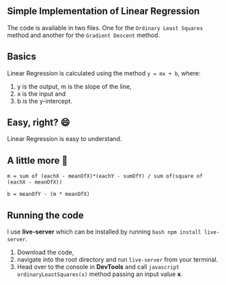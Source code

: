 ## Simple Implementation of Linear Regression
The code is available in two files. 
One for the `Ordinary Least Squares` method and another for the `Gradient Descent` method.

## Basics
Linear Regression is calculated using the method `y = mx + b`,
where: 
1. y is the output, m is the slope of the line, 
2. x is the input and 
3. b is the y-intercept.

## Easy, right? :smile:
Linear Regression is easy to understand. 

## A little more :rocket:
`m = sum of (eachX - meanOfX)*(eachY - sumOfY) / sum of(square of (eachX - meanOfX))`

`b = meanOfY - (m * meanOfX)`

## Running the code
I use **live-server** which can be installed by running ```bash
 npm install live-server```. 
1. Download the code, 
2. navigate into the root directory and run `live-server` from your terminal.
3. Head over to the console in **DevTools** and call ```javascript 
ordinaryLeastSquares(x)``` method passing an input value **x**.

